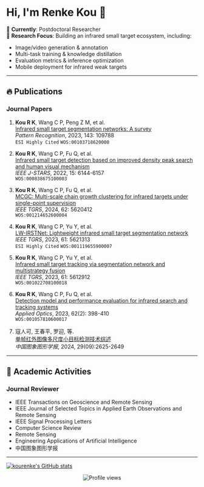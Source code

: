# Hi, I'm Renke Kou 👋

🌱 **Currently**: Postdoctoral Researcher  
🔭 **Research Focus**: Building an infrared small target ecosystem, including:  
- Image/video generation & annotation  
- Multi-task training & knowledge distillation  
- Evaluation metrics & inference optimization  
- Mobile deployment for infrared weak targets  

---

## 🔥 Publications 
### Journal Papers
1. **Kou R K**, Wang C P, Peng Z M, et al.  
   [Infrared small target segmentation networks: A survey](https://doi.org/10.1016/j.patcog.2023.109788)  
   *Pattern Recognition*, 2023, 143: 109788  
   `ESI Highly Cited` `WOS:00103718620000`

2. **Kou R K**, Wang C P, Fu Q, et al.  
   [Infrared small target detection based on improved density peak search and human visual mechanism](https://doi.org/10.1109/JSTARS.2022.3193884)  
   *IEEE J-STARS*, 2022, 15: 6144-6157  
   `WOS:000838675100003`

3. **Kou R K**, Wang C P, Fu Q, et al.  
   [MCGC: Multi-scale chain growth clustering for infrared targets under single-point supervision](https://doi.org/10.1109/TGRS.2024.3390756)  
   *IEEE TGRS*, 2024, 62: 5620412  
   `WOS:001214652600004`

4. **Kou R K**, Wang C P, Yu Y, et al.  
   [LW-IRSTNet: Lightweight infrared small target segmentation network](https://doi.org/10.1109/TGRS.2023.3314586)  
   *IEEE TGRS*, 2023, 61: 5621313  
   `ESI Highly Cited` `WOS:001119655900007`

5. **Kou R K**, Wang C P, Yu Y, et al.  
   [Infrared small target tracking via segmentation network and multistrategy fusion](https://doi.org/10.1109/TGRS.2023.3286836)  
   *IEEE TGRS*, 2023, 61: 5612912  
   `WOS:001022708100018`

6. **Kou R K**, Wang C P, Fu Q, et al.  
   [Detection model and performance evaluation for infrared search and tracking systems](https://doi.org/10.1364/AO.469807)  
   *Applied Optics*, 2023, 62(2): 398-410  
   `WOS:001057810600017`

7. 寇人可, 王春平, 罗迎, 等.  
   [单帧红外图像多尺度小目标检测技术综述](https://doi.org/10.11834/jig.230788)  
   *中国图象图形学报*, 2024, 29(09):2625-2649

---

## 👯 Academic Activities
### Journal Reviewer
- IEEE Transactions on Geoscience and Remote Sensing
- IEEE Journal of Selected Topics in Applied Earth Observations and Remote Sensing
- IEEE Signal Processing Letters
- Computer Science Review
- Remote Sensing
- Engineering Applications of Artificial Intelligence
- 中国图象图形学报

---

[![kourenke's GitHub stats](https://github-readme-stats.vercel.app/api?username=kourenke)](https://github.com/kourenke/github-readme-stats)

<p align="center">
  <img src="https://komarev.com/ghpvc/?username=yourusername&label=Profile%20Views&color=blue" alt="Profile views"/>
</p>
